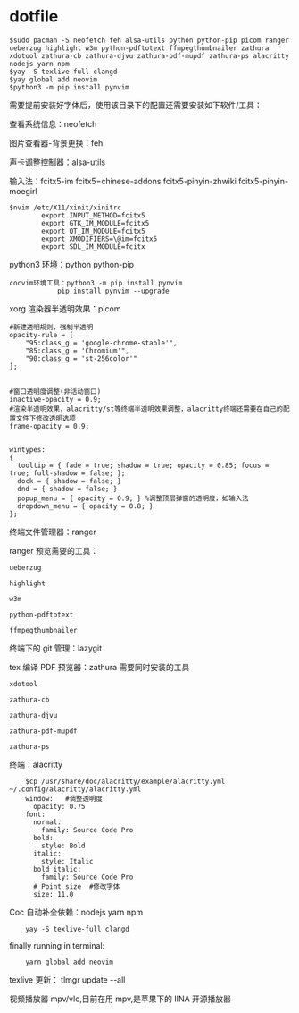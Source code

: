 # dotfile

    $sudo pacman -S neofetch feh alsa-utils python python-pip picom ranger ueberzug highlight w3m python-pdftotext ffmpegthumbnailer zathura xdotool zathura-cb zathura-djvu zathura-pdf-mupdf zathura-ps alacritty nodejs yarn npm
    $yay -S texlive-full clangd
    $yay global add neovim
    $python3 -m pip install pynvim

需要提前安装好字体后，使用该目录下的配置还需要安装如下软件/工具：

查看系统信息：neofetch

图片查看器-背景更换：feh

声卡调整控制器：alsa-utils

输入法：fcitx5-im fcitx5=chinese-addons fcitx5-pinyin-zhwiki fcitx5-pinyin-moegirl

    $nvim /etc/X11/xinit/xinitrc
    	    export INPUT_METHOD=fcitx5
    	    export GTK_IM_MODULE=fcitx5
    	    export QT_IM_MODULE=fcitx5
    	    export XMODIFIERS=\@im=fcitx5
    	    export SDL_IM_MODULE=fcitx

python3 环境：python python-pip

    cocvim环境工具：python3 -m pip install pynvim
            	pip install pynvim --upgrade

xorg 渲染器半透明效果：picom

    #新建透明规则，强制半透明
    opacity-rule = [
    	"95:class_g = 'google-chrome-stable'",
    	"85:class_g = 'Chromium'",
    	"90:class_g = 'st-256color'"
    ];


    #窗口透明度调整(非活动窗口)
    inactive-opacity = 0.9;
    #渲染半透明效果，alacritty/st等终端半透明效果调整，alacritty终端还需要在自己的配置文件下修改透明选项
    frame-opacity = 0.9;


    wintypes:
    {
      tooltip = { fade = true; shadow = true; opacity = 0.85; focus = true; full-shadow = false; };
      dock = { shadow = false; }
      dnd = { shadow = false; }
      popup_menu = { opacity = 0.9; } %调整顶层弹窗的透明度，如输入法
      dropdown_menu = { opacity = 0.8; }
    };

终端文件管理器：ranger

ranger 预览需要的工具：

    ueberzug

    highlight

    w3m

    python-pdftotext

    ffmpegthumbnailer

终端下的 git 管理：lazygit

tex 编译 PDF 预览器：zathura 需要同时安装的工具

    xdotool

    zathura-cb

    zathura-djvu

    zathura-pdf-mupdf

    zathura-ps

终端：alacritty

    	$cp /usr/share/doc/alacritty/example/alacritty.yml ~/.config/alacritty/alacritty.yml
    	window:   #调整透明度
    	  opacity: 0.75
    	font:
    	  normal:
    	    family: Source Code Pro
    	  bold:
    	    style: Bold
    	  italic:
    	    style: Italic
    	  bold_italic:
    	    family: Source Code Pro
    	  # Point size  #修改字体
    	  size: 11.0

Coc 自动补全依赖：nodejs yarn npm

    	yay -S texlive-full clangd

finally running in terminal:

    	yarn global add neovim

texlive 更新： tlmgr update --all

视频播放器 mpv/vlc,目前在用 mpv,是苹果下的 IINA 开源播放器
